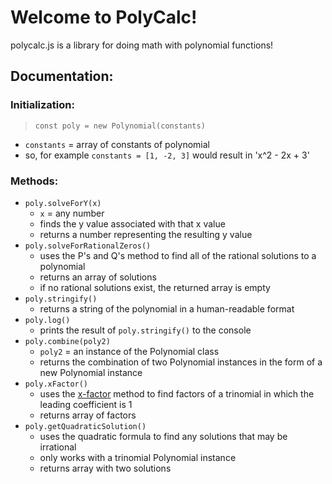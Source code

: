 # Welcome to PolyCalc!
polycalc.js is a library for doing math with polynomial functions!

## Documentation:
### Initialization:
> `const poly = new Polynomial(constants)`
  * `constants` = array of constants of polynomial
  * so, for example `constants = [1, -2, 3]` would result in 'x^2 - 2x + 3'
### Methods:
  * `poly.solveForY(x)`
    * `x` = any number
    * finds the y value associated with that x value
    * returns a number representing the resulting y value
  * `poly.solveForRationalZeros()`
    * uses the P's and Q's method to find all of the rational solutions to a polynomial
    * returns an array of solutions
    * if no rational solutions exist, the returned array is empty
  * `poly.stringify()`
    * returns a string of the polynomial in a human-readable format
  * `poly.log()`
    * prints the result of `poly.stringify()` to the console
  * `poly.combine(poly2)`
    * `poly2` = an instance of the Polynomial class
    * returns the combination of two Polynomial instances in the form of a new Polynomial instance
  * `poly.xFactor()`
    * uses the [x-factor](https://www.khanacademy.org/math/algebra/polynomial-factorization/factoring-quadratics-1/a/factoring-quadratics-leading-coefficient-1) method to find factors of a trinomial in which the leading coefficient is 1
    * returns array of factors
  * `poly.getQuadraticSolution()`
    * uses the quadratic formula to find any solutions that may be irrational
    * only works with a trinomial Polynomial instance
    * returns array with two solutions
